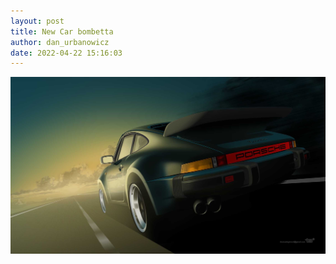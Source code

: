 ```yaml
---
layout: post
title: New Car bombetta
author: dan_urbanowicz
date: 2022-04-22 15:16:03
---
```

![](/assets/img/uploads/porsche-930_16-9.jpg)